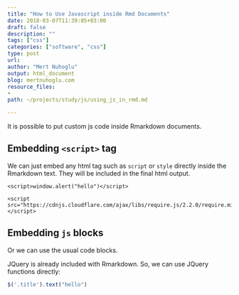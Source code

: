 ```yaml
---
title: "How to Use Javascript inside Rmd Documents"
date: 2018-03-07T11:39:05+03:00 
draft: false
description: ""
tags: ["css"]
categories: ["software", "css"]
type: post
url:
author: "Mert Nuhoglu"
output: html_document
blog: mertnuhoglu.com
resource_files:
- 
path: ~/projects/study/js/using_js_in_rmd.md

---
```


It is possible to put custom js code inside Rmarkdown documents.

<!--more-->

<!-- toc -->

## Embedding `<script>` tag

We can just embed any html tag such as `script` or `style` directly inside the Rmarkdown text. They will be included in the final html output.

    <script>window.alert("hello")</script>

    <script src="https://cdnjs.cloudflare.com/ajax/libs/require.js/2.2.0/require.min.js"></script>

## Embedding `js` blocks

Or we can use the usual code blocks.

JQuery is already included with Rmarkdown. So, we can use JQuery functions directly:

```js
$('.title').text("hello")
```

